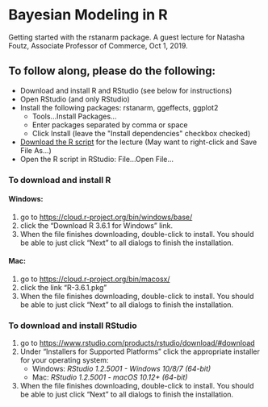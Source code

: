 # Bayesian Modeling in R

Getting started with the rstanarm package. A guest lecture for Natasha Foutz, Associate Professor of Commerce, Oct 1, 2019.

## To follow along, please do the following:
* Download and install R and RStudio (see below for instructions)
* Open RStudio (and only RStudio)
* Install the following packages: rstanarm, ggeffects, ggplot2
    * Tools...Install Packages...
    * Enter packages separated by comma or space
    * Click Install (leave the "Install dependencies" checkbox checked)
* <a href="https://raw.githubusercontent.com/clayford/Natasha_Foutz/master/bayesian_modeling.R" download>Download the R script</a> for the lecture (May want to right-click and Save File As...)
* Open the R script in RStudio: File...Open File...

### To download and install R

#### Windows:
1. go to <a href="https://cloud.r-project.org/bin/windows/base/" target="_blank">https://cloud.r-project.org/bin/windows/base/</a> 
2. click the “Download R 3.6.1 for Windows” link.
3. When the file finishes downloading, double-click to install. You should be able to just click “Next” to all dialogs to finish the installation.

#### Mac:
1. go to <a href="https://cloud.r-project.org/bin/macosx/" target="_blank">https://cloud.r-project.org/bin/macosx/</a> 
2. click the link “R-3.6.1.pkg”
3. When the file finishes downloading, double-click to install. You should be able to just click “Next” to all dialogs to finish the installation.

### To download and install RStudio 

1. go to <a href="https://www.rstudio.com/products/rstudio/download/#download" target="_blank">https://www.rstudio.com/products/rstudio/download/#download</a> 
2. Under “Installers for Supported Platforms” click the appropriate installer for your operating system:
    - Windows: _RStudio 1.2.5001 - Windows 10/8/7 (64-bit)_
    - Mac: _RStudio 1.2.5001 - macOS 10.12+ (64-bit)_
3. When the file finishes downloading, double-click to install. You should be able to just click “Next” to all dialogs to finish the installation.
